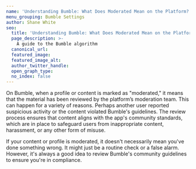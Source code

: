 ```yaml
---
name: 'Understanding Bumble: What Does Moderated Mean on the Platform?'
menu_grouping: Bumble Settings
author: Shane White
seo:
  title: 'Understanding Bumble: What Does Moderated Mean on the Platform?'
  page_description: >-
    A guide to the Bumble algorithm
  canonical_url:
  featured_image:
  featured_image_alt:
  author_twitter_handle:
  open_graph_type:
  no_index: false
---
```


On Bumble, when a profile or content is marked as "moderated," it means that the material has been reviewed by the platform’s moderation team. This can happen for a variety of reasons. Perhaps another user reported suspicious activity or the content violated Bumble's guidelines. The review process ensures that content aligns with the app's community standards, which are in place to safeguard users from inappropriate content, harassment, or any other form of misuse.

If your content or profile is moderated, it doesn't necessarily mean you've done something wrong. It might just be a routine check or a false alarm. However, it's always a good idea to review Bumble's community guidelines to ensure you're in compliance.
